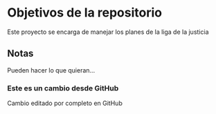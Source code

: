 # Objetivos de la repositorio

Este proyecto se encarga de manejar los planes de la liga de la justicia


## Notas
Pueden hacer lo que quieran...

### Este es un cambio desde GitHub
Cambio editado por completo en GitHub
